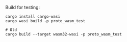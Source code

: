Build for testing:

```
cargo install cargo-wasi
cargo wasi build -p proto_wasm_test

# Old
cargo build --target wasm32-wasi -p proto_wasm_test
```
